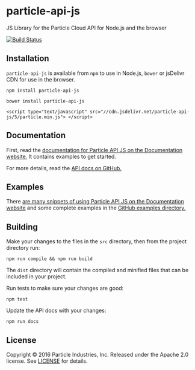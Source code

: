 # particle-api-js
JS Library for the Particle Cloud API for Node.js and the browser

[![Build Status](https://travis-ci.org/spark/particle-api-js.svg?branch=master)](https://travis-ci.org/spark/particle-api-js)

## Installation

`particle-api-js` is available from `npm` to use in Node.js, `bower` or jsDelivr CDN for use in the browser.

`npm install particle-api-js`

`bower install particle-api-js`

`<script type="text/javascript" src="//cdn.jsdelivr.net/particle-api-js/5/particle.min.js">
</script>`

## Documentation

First, read the [documentation for Particle API JS on the Documentation website.][docs-website] It contains examples to get started.

For more details, read the [API docs on GitHub.](docs/api.md)

## Examples

There [are many snippets of using Particle API JS on the Documentation website][docs-website] and some complete examples in the [GitHub examples directory.](/examples)

## Building

Make your changes to the files in the `src` directory, then from the project directory run:

`npm run compile && npm run build`

The `dist` directory will contain the compiled and minified files that can be included in your project.

Run tests to make sure your changes are good:

`npm test`

Update the API docs with your changes:

`npm run docs`


## License

Copyright &copy; 2016 Particle Industries, Inc. Released under the Apache 2.0 license. See [LICENSE](/LICENSE) for details.

[docs-website]: https://docs.particle.io/reference/javascript/
